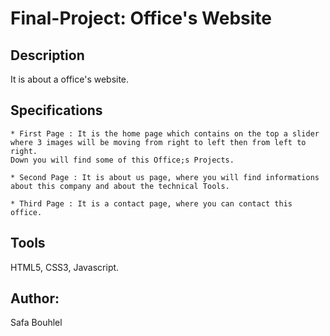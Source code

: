 # Final-Project: Office's Website
 
## Description
It is about a office's website. 

## Specifications
    * First Page : It is the home page which contains on the top a slider where 3 images will be moving from right to left then from left to right.
    Down you will find some of this Office;s Projects.

    * Second Page : It is about us page, where you will find informations about this company and about the technical Tools.

    * Third Page : It is a contact page, where you can contact this office.


## Tools
HTML5, CSS3, Javascript.

## Author:
Safa Bouhlel
 
